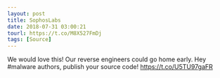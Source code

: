 ```yaml
---
layout: post
title: SophosLabs
date: 2018-07-31 03:00:21
tourl: https://t.co/M8X527FmDj
tags: [Source]
---
```

We would love this! Our reverse engineers could go home early. Hey #malware authors, publish your source code! https://t.co/U5TU97gaFR